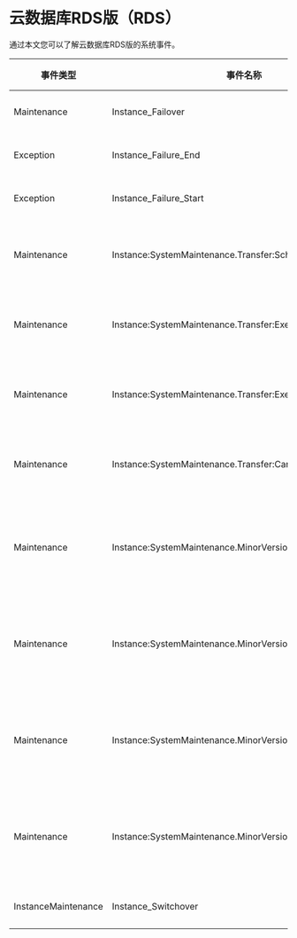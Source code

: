 # 云数据库RDS版（RDS）

通过本文您可以了解云数据库RDS版的系统事件。

|事件类型|事件名称|事件含义|事件状态|事件等级|
|----|----|----|----|----|
|Maintenance|Instance\_Failover|实例主备切换|Executed|Warn|
|Exception|Instance\_Failure\_End|实例故障结束|Executed|Critical|
|Exception|Instance\_Failure\_Start|实例故障开始|Executing|Critical|
|Maintenance|Instance:SystemMaintenance.Transfer:Scheduled|实例迁移（计划中）|Scheduled|Warn|
|Maintenance|Instance:SystemMaintenance.Transfer:Executing|实例迁移（开始执行）|Executing|Warn|
|Maintenance|Instance:SystemMaintenance.Transfer:Executed|实例迁移（执行完成）|Executed|Warn|
|Maintenance|Instance:SystemMaintenance.Transfer:Canceled|实例迁移（已取消）|Canceled|Warn|
|Maintenance|Instance:SystemMaintenance.MinorVersionUpgrade:Scheduled|实例小版本升级（计划中）|Scheduled|Warn|
|Maintenance|Instance:SystemMaintenance.MinorVersionUpgrade:Executing|实例小版本升级（开始执行）|Executing|Warn|
|Maintenance|Instance:SystemMaintenance.MinorVersionUpgrade:Executed|实例小版本升级（执行完成）|Executed|Warn|
|Maintenance|Instance:SystemMaintenance.MinorVersionUpgrade:Canceled|实例小版本升级（已取消）|Canceled|Warn|
|InstanceMaintenance|Instance\_Switchover|实例主备切换|Canceled|Warn|

